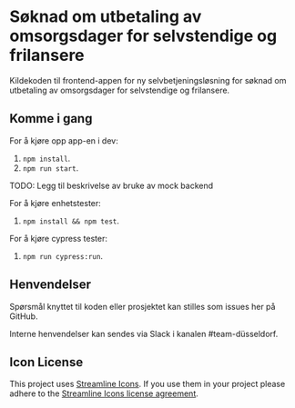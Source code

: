 # Søknad om utbetaling av omsorgsdager for selvstendige og frilansere

Kildekoden til frontend-appen for ny selvbetjeningsløsning for
søknad om utbetaling av omsorgsdager for selvstendige og frilansere.

## Komme i gang

For å kjøre opp app-en i dev:

1.  `npm install`.
2.  `npm run start`.

TODO: Legg til beskrivelse av bruke av mock backend

For å kjøre enhetstester:

1.  `npm install && npm test`.

For å kjøre cypress tester:

1.  `npm run cypress:run`.

## Henvendelser

Spørsmål knyttet til koden eller prosjektet kan stilles som issues her på GitHub.

Interne henvendelser kan sendes via Slack i kanalen #team-düsseldorf.

## Icon License

This project uses [Streamline Icons](http://www.streamlineicons.com/). If you use them in your project please adhere to the [Streamline Icons license agreement](http://www.streamlineicons.com/license.html).
